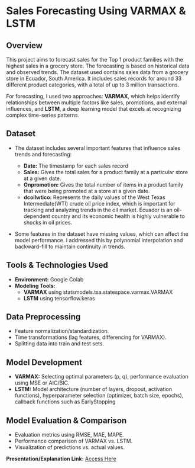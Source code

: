 # Sales Forecasting Using VARMAX & LSTM

## Overview
This project aims to forecast sales for the Top 1 product families with the highest sales in a grocery store. The forecasting is based on historical data and observed trends. The dataset used contains sales data from a grocery store in Ecuador, South America. It includes sales records for around 33 different product categories, with a total of up to 3 million transactions.
  
For forecasting, I used two approaches: **VARMAX**, which helps identify relationships between multiple factors like sales, promotions, and external influences, and **LSTM**, a deep learning model that excels at recognizing complex time-series patterns.


## Dataset
- The dataset includes several important features that influence sales trends and forecasting:
  - **Date:** The timestamp for each sales record
  - **Sales:** Gives the total sales for a product family at a particular store at a given date.
  - **Onpromotion:** Gives the total number of items in a product family that were being promoted at a store at a given date.
  - **dcoilwtico:** Represents the daily values of the West Texas Intermediate(WTI) crude oil price index, which is important for tracking and analyzing trends in the oil market. Ecuador is an oil-dependent country and its economic health is highly vulnerable to shocks in oil prices. 

- Some features in the dataset have missing values, which can affect the model performance. I addressed this by polynomial interpolation and backward-fill to maintain continuity in trends.


## Tools & Technologies Used
- **Environment:** Google Colab  
- **Modeling Tools:**
  - **VARMAX** using statsmodels.tsa.statespace.varmax.VARMAX  
  - **LSTM** using tensorflow.keras


## Data Preprocessing
- Feature normalization/standardization.  
- Time transformations (lag features, differencing for VARMAX).  
- Splitting data into train and test sets.  


## Model Development
- **VARMAX:** Selecting optimal parameters (p, q), performance evaluation using MSE or AIC/BIC.  
- **LSTM:** Model architecture (number of layers, dropout, activation functions), hyperparameter selection (optimizer, batch size, epochs), callback functions such as EarlyStopping


## Model Evaluation & Comparison
- Evaluation metrics using RMSE, MAE, MAPE.  
- Performance comparison of VARMAX vs. LSTM.  
- Visualization of predictions vs. actual values.  

**Presentation/Explanation Link:** [Access Here](https://www.figma.com/deck/NovjwV2OMtTReC520o7MMo/Sales-Forecasting-using-VARMAX?node-id=0-1&t=EsDVIrVvQCqDBQ1Q-1)
